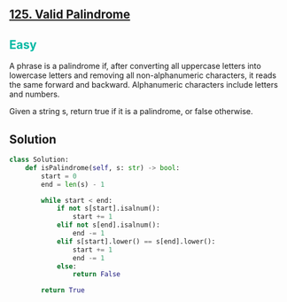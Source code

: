 ## [125. Valid Palindrome](https://leetcode.com/problems/valid-palindrome/)

<h2 style="color:#00b8a3">Easy</h2>

A phrase is a palindrome if, after converting all uppercase letters into lowercase letters and removing all non-alphanumeric characters, it reads the same forward and backward. Alphanumeric characters include letters and numbers.

Given a string s, return true if it is a palindrome, or false otherwise.

## Solution
```python
class Solution:
    def isPalindrome(self, s: str) -> bool:
        start = 0
        end = len(s) - 1

        while start < end:
            if not s[start].isalnum():
                start += 1
            elif not s[end].isalnum():
                end -= 1
            elif s[start].lower() == s[end].lower():
                start += 1
                end -= 1
            else:
                return False

        return True
```

